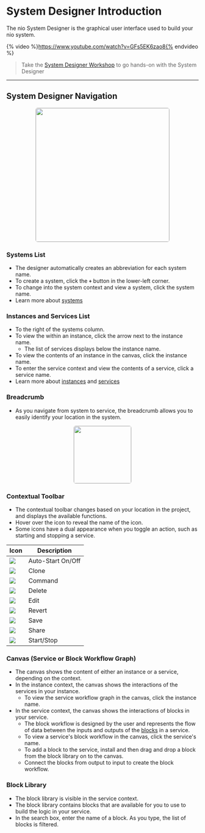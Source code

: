 # System Designer Introduction

The nio System Designer is the graphical user interface used to build your nio system.

{% video %}https://www.youtube.com/watch?v=GFs5EK6zao8{% endvideo %}

> Take the [System Designer Workshop](https://workshops.n.io/system-designer) to go hands-on with the System Designer

---
## System Designer Navigation

<img src="/img/system-designer-overview.png" style="display:block; height:350px; margin: 0 auto; border: 1px solid #ccc; border-radius: 6px;" />

### Systems List
* The designer automatically creates an abbreviation for each system name.
* To create a system, click the **`+`** button in the lower-left corner.
* To change into the system context and view a system, click the system name.
* Learn more about [systems](/systems)

### Instances and Services List
* To the right of the systems column.
* To view the  within an instance, click the arrow next to the instance name.
    * The list of services displays below the instance name.
* To view the contents of an instance in the canvas, click the instance name.
* To enter the service context and view the contents of a service, click a service name.
* Learn more about [instances](/instances) and [services](/services)

### Breadcrumb
* As you navigate from system to service, the breadcrumb allows you to easily identify your location in the system.

<img src="/img/cloud/hierarchy.gif" style="display:block; height:150px; margin: 10px auto; border: 1px solid #ccc; border-radius: 6px;" />

### Contextual Toolbar
* The contextual toolbar changes based on your location in the project, and displays the available functions.
* Hover over the icon to reveal the name of the icon.
* Some icons have a dual appearance when you toggle an action, such as starting and stopping a service.

Icon                      |Description       |
--------------------------|------------------|
![](/img/IconAuto.gif)    |Auto-Start On/Off
![](/img/IconClone.gif)   |Clone
![](/img/IconCommand.gif) |Command
![](/img/IconDelete.gif)  |Delete
![](/img/IconEdit.gif)    |Edit
![](/img/IconRevert.gif)  |Revert
![](/img/IconSave.gif)    |Save
![](/img/IconShare.gif)   |Share
![](/img/IconStopAnim.gif)|Start/Stop

### Canvas (Service or Block Workflow Graph)
* The canvas shows the content of either an instance or a service, depending on the context.
* In the instance context, the canvas shows the interactions of the services in your instance.
    * To view the service workflow graph in the canvas, click the instance name.
* In the service context, the canvas shows the interactions of blocks in your service.
    * The block workflow is designed by the user and represents the flow of data between the inputs and outputs of the [blocks](/blocks/README.md) in a service.
    * To view a service's block workflow in the canvas, click the service's name.
    * To add a block to the service, install and then drag and drop a block from the block library on to the canvas.
    * Connect the blocks from output to input to create the block workflow.

### Block Library
* The block library is visible in the service context.
* The block library contains blocks that are available for you to use to build the logic in your service.
* In the search box, enter the name of a block. As you type, the list of blocks is filtered.
